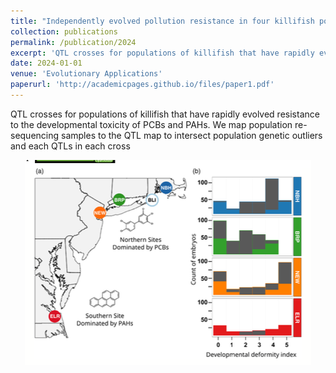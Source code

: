 ```yaml
---
title: "Independently evolved pollution resistance in four killifish populations is largely explained by few variants of large effect."
collection: publications
permalink: /publication/2024
excerpt: 'QTL crosses for populations of killifish that have rapidly evolved resistance to the developmental toxicity of PCBs and PAHs. We map population re-sequencing samples to the QTL map to intersect population genetic outliers and each QTLs in each cross'
date: 2024-01-01
venue: 'Evolutionary Applications'
paperurl: 'http://academicpages.github.io/files/paper1.pdf'
---
```

QTL crosses for populations of killifish that have rapidly evolved resistance to the developmental toxicity of PCBs and PAHs. We map population re-sequencing samples to the QTL map to intersect population genetic outliers and each QTLs in each cross


<p align="center">
  <img src="images/2024-QTL-crosses.png" alt="QTL design"/>
</p>